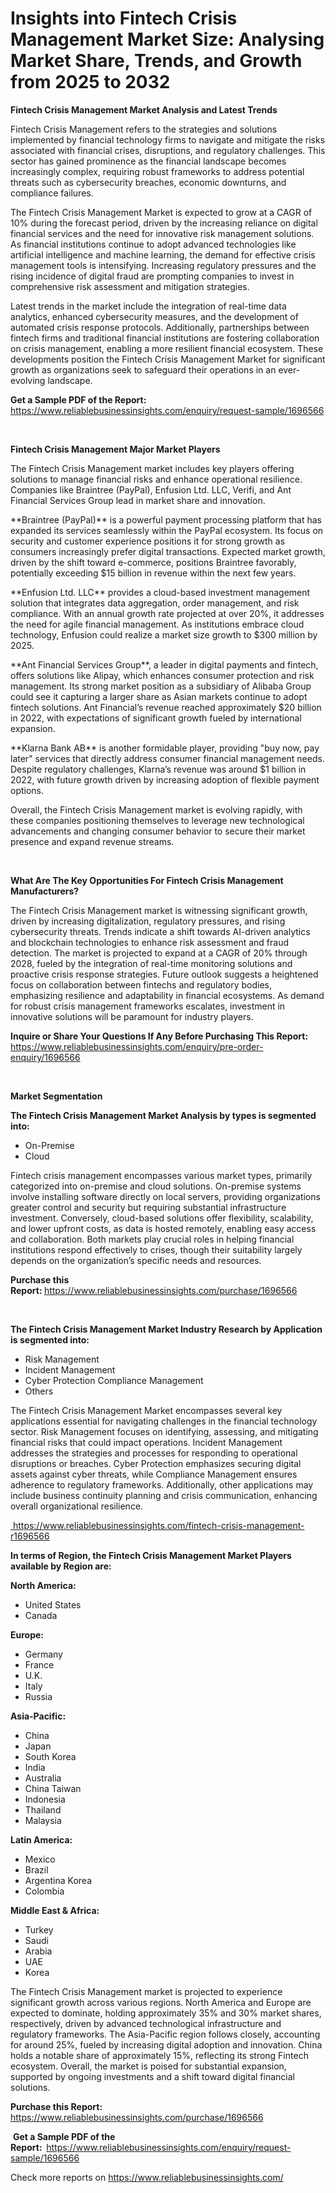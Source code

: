 <p><h1>Insights into Fintech Crisis Management Market Size: Analysing Market Share, Trends, and Growth from 2025 to 2032</h1></p><p><strong>Fintech Crisis Management Market Analysis and Latest Trends</strong></p>
<p><p>Fintech Crisis Management refers to the strategies and solutions implemented by financial technology firms to navigate and mitigate the risks associated with financial crises, disruptions, and regulatory challenges. This sector has gained prominence as the financial landscape becomes increasingly complex, requiring robust frameworks to address potential threats such as cybersecurity breaches, economic downturns, and compliance failures.</p><p>The Fintech Crisis Management Market is expected to grow at a CAGR of 10% during the forecast period, driven by the increasing reliance on digital financial services and the need for innovative risk management solutions. As financial institutions continue to adopt advanced technologies like artificial intelligence and machine learning, the demand for effective crisis management tools is intensifying. Increasing regulatory pressures and the rising incidence of digital fraud are prompting companies to invest in comprehensive risk assessment and mitigation strategies.</p><p>Latest trends in the market include the integration of real-time data analytics, enhanced cybersecurity measures, and the development of automated crisis response protocols. Additionally, partnerships between fintech firms and traditional financial institutions are fostering collaboration on crisis management, enabling a more resilient financial ecosystem. These developments position the Fintech Crisis Management Market for significant growth as organizations seek to safeguard their operations in an ever-evolving landscape.</p></p>
<p><strong>Get a Sample PDF of the Report:&nbsp;</strong> <a href="https://www.reliablebusinessinsights.com/enquiry/request-sample/1696566?utm_campaign=1674&utm_medium=2&utm_source=Github&utm_content=ia&utm_term=08012025&utm_id=fintech-crisis-management">https://www.reliablebusinessinsights.com/enquiry/request-sample/1696566</a></p>
<p>&nbsp;</p>
<p><strong>Fintech Crisis Management Major Market Players</strong></p>
<p><p>The Fintech Crisis Management market includes key players offering solutions to manage financial risks and enhance operational resilience. Companies like Braintree (PayPal), Enfusion Ltd. LLC, Verifi, and Ant Financial Services Group lead in market share and innovation.</p><p>**Braintree (PayPal)** is a powerful payment processing platform that has expanded its services seamlessly within the PayPal ecosystem. Its focus on security and customer experience positions it for strong growth as consumers increasingly prefer digital transactions. Expected market growth, driven by the shift toward e-commerce, positions Braintree favorably, potentially exceeding $15 billion in revenue within the next few years.</p><p>**Enfusion Ltd. LLC** provides a cloud-based investment management solution that integrates data aggregation, order management, and risk compliance. With an annual growth rate projected at over 20%, it addresses the need for agile financial management. As institutions embrace cloud technology, Enfusion could realize a market size growth to $300 million by 2025.</p><p>**Ant Financial Services Group**, a leader in digital payments and fintech, offers solutions like Alipay, which enhances consumer protection and risk management. Its strong market position as a subsidiary of Alibaba Group could see it capturing a larger share as Asian markets continue to adopt fintech solutions. Ant Financial’s revenue reached approximately $20 billion in 2022, with expectations of significant growth fueled by international expansion.</p><p>**Klarna Bank AB** is another formidable player, providing "buy now, pay later" services that directly address consumer financial management needs. Despite regulatory challenges, Klarna’s revenue was around $1 billion in 2022, with future growth driven by increasing adoption of flexible payment options.</p><p>Overall, the Fintech Crisis Management market is evolving rapidly, with these companies positioning themselves to leverage new technological advancements and changing consumer behavior to secure their market presence and expand revenue streams.</p></p>
<p>&nbsp;</p>
<p><strong>What Are The Key Opportunities For Fintech Crisis Management Manufacturers?</strong></p>
<p><p>The Fintech Crisis Management market is witnessing significant growth, driven by increasing digitalization, regulatory pressures, and rising cybersecurity threats. Trends indicate a shift towards AI-driven analytics and blockchain technologies to enhance risk assessment and fraud detection. The market is projected to expand at a CAGR of 20% through 2028, fueled by the integration of real-time monitoring solutions and proactive crisis response strategies. Future outlook suggests a heightened focus on collaboration between fintechs and regulatory bodies, emphasizing resilience and adaptability in financial ecosystems. As demand for robust crisis management frameworks escalates, investment in innovative solutions will be paramount for industry players.</p></p>
<p><strong>Inquire or Share Your Questions If Any Before Purchasing This Report:</strong> <a href="https://www.reliablebusinessinsights.com/enquiry/pre-order-enquiry/1696566?utm_campaign=1674&utm_medium=2&utm_source=Github&utm_content=ia&utm_term=08012025&utm_id=fintech-crisis-management">https://www.reliablebusinessinsights.com/enquiry/pre-order-enquiry/1696566</a></p>
<p>&nbsp;</p>
<p><strong>Market Segmentation</strong></p>
<p><strong>The Fintech Crisis Management Market Analysis by types is segmented into:</strong></p>
<p><ul><li>On-Premise</li><li>Cloud</li></ul></p>
<p><p>Fintech crisis management encompasses various market types, primarily categorized into on-premise and cloud solutions. On-premise systems involve installing software directly on local servers, providing organizations greater control and security but requiring substantial infrastructure investment. Conversely, cloud-based solutions offer flexibility, scalability, and lower upfront costs, as data is hosted remotely, enabling easy access and collaboration. Both markets play crucial roles in helping financial institutions respond effectively to crises, though their suitability largely depends on the organization’s specific needs and resources.</p></p>
<p><strong>Purchase this Report:&nbsp;</strong><a href="https://www.reliablebusinessinsights.com/purchase/1696566?utm_campaign=1674&utm_medium=2&utm_source=Github&utm_content=ia&utm_term=08012025&utm_id=fintech-crisis-management">https://www.reliablebusinessinsights.com/purchase/1696566</a></p>
<p>&nbsp;</p>
<p><strong>The Fintech Crisis Management Market Industry Research by Application is segmented into:</strong></p>
<p><ul><li>Risk Management</li><li>Incident Management</li><li>Cyber Protection Compliance Management</li><li>Others</li></ul></p>
<p><p>The Fintech Crisis Management Market encompasses several key applications essential for navigating challenges in the financial technology sector. Risk Management focuses on identifying, assessing, and mitigating financial risks that could impact operations. Incident Management addresses the strategies and processes for responding to operational disruptions or breaches. Cyber Protection emphasizes securing digital assets against cyber threats, while Compliance Management ensures adherence to regulatory frameworks. Additionally, other applications may include business continuity planning and crisis communication, enhancing overall organizational resilience.</p></p>
<p><a href="https://www.reliablebusinessinsights.com/fintech-crisis-management-r1696566?utm_campaign=1674&utm_medium=2&utm_source=Github&utm_content=ia&utm_term=08012025&utm_id=fintech-crisis-management">&nbsp;https://www.reliablebusinessinsights.com/fintech-crisis-management-r1696566</a></p>
<p><strong>In terms of Region, the Fintech Crisis Management Market Players available by Region are:</strong></p>
<p>
    <p> <strong> North America: </strong>
        <ul>
            <li>United States</li>
            <li>Canada</li>
        </ul>
        </p> 
    <p> <strong> Europe: </strong>
        <ul>
            <li>Germany</li>
            <li>France</li>
            <li>U.K.</li>
            <li>Italy</li>
            <li>Russia</li>
        </ul>
        </p> 
    <p> <strong> Asia-Pacific: </strong>
        <ul>
            <li>China</li>
            <li>Japan</li>
            <li>South Korea</li>
            <li>India</li>
            <li>Australia</li>
            <li>China Taiwan</li>
            <li>Indonesia</li>
            <li>Thailand</li>
            <li>Malaysia</li>
        </ul>
        </p> 
    <p> <strong> Latin America: </strong>
        <ul>
            <li>Mexico</li>
            <li>Brazil</li>
            <li>Argentina Korea</li>
            <li>Colombia</li>
        </ul>
        </p> 
    <p> <strong> Middle East & Africa: </strong>
        <ul>
            <li>Turkey</li>
            <li>Saudi</li>
            <li>Arabia</li>
            <li>UAE</li>
            <li>Korea</li>
        </ul>
    </p>
    </p>
<p><p>The Fintech Crisis Management market is projected to experience significant growth across various regions. North America and Europe are expected to dominate, holding approximately 35% and 30% market shares, respectively, driven by advanced technological infrastructure and regulatory frameworks. The Asia-Pacific region follows closely, accounting for around 25%, fueled by increasing digital adoption and innovation. China holds a notable share of approximately 15%, reflecting its strong Fintech ecosystem. Overall, the market is poised for substantial expansion, supported by ongoing investments and a shift toward digital financial solutions.</p></p>
<p><strong>Purchase this Report: </strong><a href="https://www.reliablebusinessinsights.com/purchase/1696566?utm_campaign=1674&utm_medium=2&utm_source=Github&utm_content=ia&utm_term=08012025&utm_id=fintech-crisis-management">https://www.reliablebusinessinsights.com/purchase/1696566</a></p>
<p>&nbsp;<strong>Get a Sample PDF of the Report:&nbsp;&nbsp;</strong><a href="https://www.reliablebusinessinsights.com/enquiry/request-sample/1696566?utm_campaign=1674&utm_medium=2&utm_source=Github&utm_content=ia&utm_term=08012025&utm_id=fintech-crisis-management">https://www.reliablebusinessinsights.com/enquiry/request-sample/1696566</a></p>
<p><strong></strong></p>
<p>Check more reports on <a href="https://www.reliablebusinessinsights.com/?utm_campaign=1674&utm_medium=2&utm_source=Github&utm_content=ia&utm_term=08012025&utm_id=fintech-crisis-management">https://www.reliablebusinessinsights.com/</a></p>